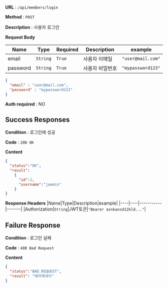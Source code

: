 **URL** : `/api/members/login`

**Method** : `POST`

**Description** : 사용자 로그인

**Request Body**

|Name|Type|Required|Description|example|
|----|----|--------|-----------|-------|
|email|`String`|`True`|사용자 이메일|`"user@mail.com"`|
|password|`String`|`True`|사용자 비밀번호|`"mypassword123"`|

```json
{
  "email" : "user@mail.com",
  "password" : "mypassword123"
}
```

**Auth required** : NO

## Success Responses

**Condition** : 로그인에 성공

**Code** : `200 OK`

**Content**
```json
{
  "status":"OK",
  "result":
    {
      "id":2,
      "username":"jaemin"
    }
}
```
**Response Headers**
|Name|Type|Description|example|
|----|----|-----------|-------|
|Authorization|`String`|JWT토큰|`"Bearer asnkansd12kld..."`|

## Failure Response

**Condition** : 로그인 실패

**Code** : `400 Bad Request`

**Content**
```json
{
  "status":"BAD_REQUEST",
  "result": "에러메세지"
}
```

